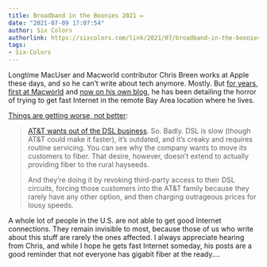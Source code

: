 ```yaml
---
title: Broadband in the Boonies 2021 ↦
date: "2021-07-09 17:07:54"
author: Six Colors
authorlink: https://sixcolors.com/link/2021/07/broadband-in-the-boonies-2021/
tags:
- Six-Colors
---
```

<p>Longtime MacUser and Macworld contributor Chris Breen works at Apple these days, and so he can’t write about tech anymore. Mostly. But <a href="https://www.macworld.com/article/151394/07starband.html">for years</a>, <a href="https://www.macworld.com/article/151774/29starband_part2.html">first at Macworld</a> and <a href="https://chrisbreen.com/words/2019/8/14/broadband-in-the-boonies-2019">now on his own blog</a>, he has been detailing the horror of trying to get fast Internet in the remote Bay Area location where he lives.</p>
<p><a href="https://chrisbreen.com/words/2021/7/8/broadband-in-the-boonies-2021">Things are getting worse, not better</a>:</p>
<blockquote><p>
  <a href="https://www.usatoday.com/story/tech/columnist/2020/10/03/att-dsl-internet-digital-subscriber-line-outdated/5880219002/">AT&#38;T wants out of the DSL business</a>. So. Badly. DSL is slow (though AT&#38;T could make it faster), it’s outdated, and it’s creaky and requires routine servicing. You can see why the company wants to move its customers to fiber. That desire, however, doesn’t extend to actually providing fiber to the rural hayseeds.</p>
<p>  And they’re doing it by revoking third-party access to their DSL circuits, forcing those customers into the AT&#38;T family because they rarely have any other option, and then charging outrageous prices for lousy speeds.
</p></blockquote>
<p>A whole lot of people in the U.S. are not able to get good Internet connections. They remain invisible to most, because those of us who write about this stuff are rarely the ones affected. I always appreciate hearing from Chris, and while I hope he gets fast Internet someday, his posts are a good reminder that not everyone has gigabit fiber at the ready.&#8230;</p>